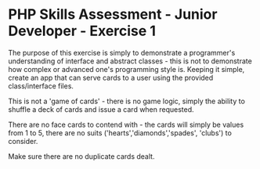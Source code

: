PHP Skills Assessment - Junior Developer - Exercise 1
=============================

The purpose of this exercise is simply to demonstrate a programmer's understanding of interface and abstract classes - this is not to demonstrate how complex or advanced one's programming style is.
Keeping it simple, create an app that can serve cards to a user using the provided class/interface files.

This is not a 'game of cards' - there is no game logic, simply the ability to shuffle a deck of cards and issue a card when requested.

There are no face cards to contend with - the cards will simply be values from 1 to 5, there are no suits ('hearts','diamonds','spades', 'clubs') to consider.

Make sure there are no duplicate cards dealt.

